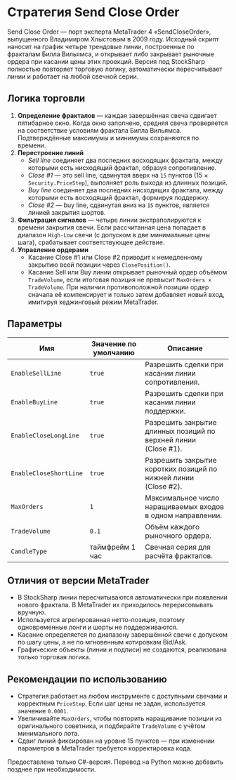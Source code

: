 # Стратегия Send Close Order

Send Close Order — порт эксперта MetaTrader 4 «SendCloseOrder», выпущенного Владимиром Хлыстовым в 2009 году. Исходный скрипт наносит на график четыре трендовые линии, построенные по фракталам Билла Вильямса, и открывает либо закрывает рыночные ордера при касании цены этих проекций. Версия под StockSharp полностью повторяет торговую логику, автоматически пересчитывает линии и работает на любой свечной серии.

## Логика торговли

1. **Определение фракталов** — каждая завершённая свеча сдвигает пятибарное окно. Когда окно заполнено, средняя свеча проверяется на соответствие условиям фрактала Билла Вильямса. Подтверждённые максимумы и минимумы сохраняются по времени.
2. **Перестроение линий**
   - *Sell line* соединяет два последних восходящих фрактала, между которыми есть нисходящий фрактал, образуя сопротивление.
   - *Close #1* — это sell line, сдвинутая вверх на `15` пунктов (15 × `Security.PriceStep`), выполняет роль выхода из длинных позиций.
   - *Buy line* соединяет два последних нисходящих фрактала, между которыми есть восходящий фрактал, формируя поддержку.
   - *Close #2* — buy line, сдвинутая вниз на `15` пунктов, является линией закрытия шортов.
3. **Фильтрация сигналов** — четыре линии экстраполируются к времени закрытия свечи. Если рассчитанная цена попадает в диапазон `High-Low` свечи (с допуском в две минимальные цены шага), срабатывает соответствующее действие.
4. **Управление ордерами**
   - Касание Close #1 или Close #2 приводит к немедленному закрытию всей позиции через `ClosePosition()`.
   - Касание Sell или Buy линии открывает рыночный ордер объёмом `TradeVolume`, если итоговая позиция не превысит `MaxOrders × TradeVolume`. При наличии противоположной позиции ордер сначала её компенсирует и только затем добавляет новый вход, имитируя хеджинговый режим MetaTrader.

## Параметры

| Имя | Значение по умолчанию | Описание |
| --- | --- | --- |
| `EnableSellLine` | `true` | Разрешить сделки при касании линии сопротивления. |
| `EnableBuyLine` | `true` | Разрешить сделки при касании линии поддержки. |
| `EnableCloseLongLine` | `true` | Разрешить закрытие длинных позиций по верхней линии (Close #1). |
| `EnableCloseShortLine` | `true` | Разрешить закрытие коротких позиций по нижней линии (Close #2). |
| `MaxOrders` | `1` | Максимальное число наращиваемых входов в одном направлении. |
| `TradeVolume` | `0.1` | Объём каждого рыночного ордера. |
| `CandleType` | таймфрейм 1 час | Свечная серия для расчёта фракталов. |

## Отличия от версии MetaTrader

- В StockSharp линии пересчитываются автоматически при появлении нового фрактала. В MetaTrader их приходилось перерисовывать вручную.
- Используется агрегированная нетто-позиция, поэтому одновременные лонги и шорты не поддерживаются.
- Касание определяется по диапазону завершённой свечи с допуском по шагу цены, а не по мгновенным котировкам Bid/Ask.
- Графические объекты (линии и подписи) не создаются, реализована только торговая логика.

## Рекомендации по использованию

- Стратегия работает на любом инструменте с доступными свечами и корректным `PriceStep`. Если шаг цены не задан, используется значение `0.0001`.
- Увеличивайте `MaxOrders`, чтобы повторить наращивание позиции из оригинального советника, и подбирайте `TradeVolume` с учётом минимального лота.
- Сдвиг линий фиксирован на уровне 15 пунктов — при изменении параметров в MetaTrader требуется корректировка кода.

Предоставлена только C#-версия. Перевод на Python можно добавить позднее при необходимости.
